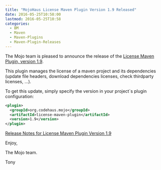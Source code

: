 ```yaml
---
title: "MojoHaus License Maven Plugin Version 1.9 Released"
date: 2016-05-25T10:58:00
lastmod: 2016-05-25T10:58
categories:
  - BM
  - Maven
  - Maven-Plugins
  - Maven-Plugin-Releases
---
```

The Mojo team is pleased to announce the release of the [License Maven Plugin,
version 1.9](https://mojo.codehaus.org/license-maven-plugin).

This plugin manages the license of a maven project and its dependencies (update
file headers, download dependencies licenses, check thirdparty licenses, ...).

To get this update, simply specify the version in your project`s plugin
configuration: 

```xml
<plugin>
  <groupId>org.codehaus.mojo</groupId>
  <artifactId>license-maven-plugin</artifactId>
  <version>1.9</version>
</plugin>
```

[Release Notes for License Maven Plugin Version 1.9](https://github.com/mojohaus/license-maven-plugin/issues?q=milestone%3A1.9)

Enjoy,

The Mojo team.

Tony
